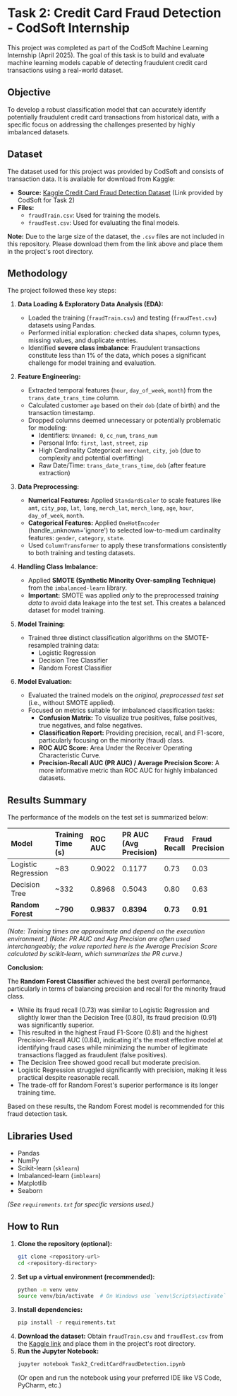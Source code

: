 # Task 2: Credit Card Fraud Detection - CodSoft Internship

This project was completed as part of the CodSoft Machine Learning Internship (April 2025). The goal of this task is to build and evaluate machine learning models capable of detecting fraudulent credit card transactions using a real-world dataset.

## Objective

To develop a robust classification model that can accurately identify potentially fraudulent credit card transactions from historical data, with a specific focus on addressing the challenges presented by highly imbalanced datasets.

## Dataset

The dataset used for this project was provided by CodSoft and consists of transaction data. It is available for download from Kaggle:

- **Source:** [Kaggle Credit Card Fraud Detection Dataset](https://www.kaggle.com/datasets/kartik2112/fraud-detection) (Link provided by CodSoft for Task 2)
- **Files:**
  - `fraudTrain.csv`: Used for training the models.
  - `fraudTest.csv`: Used for evaluating the final models.

**Note:** Due to the large size of the dataset, the `.csv` files are not included in this repository. Please download them from the link above and place them in the project's root directory.

## Methodology

The project followed these key steps:

1.  **Data Loading & Exploratory Data Analysis (EDA):**

    - Loaded the training (`fraudTrain.csv`) and testing (`fraudTest.csv`) datasets using Pandas.
    - Performed initial exploration: checked data shapes, column types, missing values, and duplicate entries.
    - Identified **severe class imbalance**: Fraudulent transactions constitute less than 1% of the data, which poses a significant challenge for model training and evaluation.

2.  **Feature Engineering:**

    - Extracted temporal features (`hour`, `day_of_week`, `month`) from the `trans_date_trans_time` column.
    - Calculated customer `age` based on their `dob` (date of birth) and the transaction timestamp.
    - Dropped columns deemed unnecessary or potentially problematic for modeling:
      - Identifiers: `Unnamed: 0`, `cc_num`, `trans_num`
      - Personal Info: `first`, `last`, `street`, `zip`
      - High Cardinality Categorical: `merchant`, `city`, `job` (due to complexity and potential overfitting)
      - Raw Date/Time: `trans_date_trans_time`, `dob` (after feature extraction)

3.  **Data Preprocessing:**

    - **Numerical Features:** Applied `StandardScaler` to scale features like `amt`, `city_pop`, `lat`, `long`, `merch_lat`, `merch_long`, `age`, `hour`, `day_of_week`, `month`.
    - **Categorical Features:** Applied `OneHotEncoder` (handle_unknown='ignore') to selected low-to-medium cardinality features: `gender`, `category`, `state`.
    - Used `ColumnTransformer` to apply these transformations consistently to both training and testing datasets.

4.  **Handling Class Imbalance:**

    - Applied **SMOTE (Synthetic Minority Over-sampling Technique)** from the `imbalanced-learn` library.
    - **Important:** SMOTE was applied _only_ to the preprocessed _training data_ to avoid data leakage into the test set. This creates a balanced dataset for model training.

5.  **Model Training:**

    - Trained three distinct classification algorithms on the SMOTE-resampled training data:
      - Logistic Regression
      - Decision Tree Classifier
      - Random Forest Classifier

6.  **Model Evaluation:**
    - Evaluated the trained models on the _original, preprocessed test set_ (i.e., without SMOTE applied).
    - Focused on metrics suitable for imbalanced classification tasks:
      - **Confusion Matrix:** To visualize true positives, false positives, true negatives, and false negatives.
      - **Classification Report:** Providing precision, recall, and F1-score, particularly focusing on the minority (fraud) class.
      - **ROC AUC Score:** Area Under the Receiver Operating Characteristic Curve.
      - **Precision-Recall AUC (PR AUC) / Average Precision Score:** A more informative metric than ROC AUC for highly imbalanced datasets.

## Results Summary

The performance of the models on the test set is summarized below:

| Model               | Training Time (s) | ROC AUC    | PR AUC (Avg Precision) | Fraud Recall | Fraud Precision | Fraud F1-Score |
| :------------------ | :---------------- | :--------- | :--------------------- | :----------- | :-------------- | :------------- |
| Logistic Regression | ~83               | 0.9022     | 0.1177                 | 0.73         | 0.03            | 0.06           |
| Decision Tree       | ~332              | 0.8968     | 0.5043                 | 0.80         | 0.63            | 0.70           |
| **Random Forest**   | **~790**          | **0.9837** | **0.8394**             | **0.73**     | **0.91**        | **0.81**       |

_(Note: Training times are approximate and depend on the execution environment.)_
_(Note: PR AUC and Avg Precision are often used interchangeably; the value reported here is the Average Precision Score calculated by scikit-learn, which summarizes the PR curve.)_

**Conclusion:**

The **Random Forest Classifier** achieved the best overall performance, particularly in terms of balancing precision and recall for the minority fraud class.

- While its fraud recall (0.73) was similar to Logistic Regression and slightly lower than the Decision Tree (0.80), its fraud precision (0.91) was significantly superior.
- This resulted in the highest Fraud F1-Score (0.81) and the highest Precision-Recall AUC (0.84), indicating it's the most effective model at identifying fraud cases while minimizing the number of legitimate transactions flagged as fraudulent (false positives).
- The Decision Tree showed good recall but moderate precision.
- Logistic Regression struggled significantly with precision, making it less practical despite reasonable recall.
- The trade-off for Random Forest's superior performance is its longer training time.

Based on these results, the Random Forest model is recommended for this fraud detection task.

## Libraries Used

- Pandas
- NumPy
- Scikit-learn (`sklearn`)
- Imbalanced-learn (`imblearn`)
- Matplotlib
- Seaborn

_(See `requirements.txt` for specific versions used.)_

## How to Run

1.  **Clone the repository (optional):**
    ```bash
    git clone <repository-url>
    cd <repository-directory>
    ```
2.  **Set up a virtual environment (recommended):**
    ```bash
    python -m venv venv
    source venv/bin/activate  # On Windows use `venv\Scripts\activate`
    ```
3.  **Install dependencies:**
    ```bash
    pip install -r requirements.txt
    ```
4.  **Download the dataset:** Obtain `fraudTrain.csv` and `fraudTest.csv` from the [Kaggle link](https://www.kaggle.com/datasets/kartik2112/fraud-detection) and place them in the project's root directory.
5.  **Run the Jupyter Notebook:**
    ```bash
    jupyter notebook Task2_CreditCardFraudDetection.ipynb
    ```
    (Or open and run the notebook using your preferred IDE like VS Code, PyCharm, etc.)
